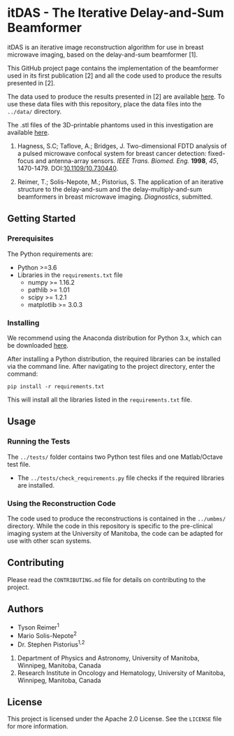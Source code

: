 # itDAS - The Iterative Delay-and-Sum Beamformer

itDAS is an iterative image reconstruction algorithm for use in breast
microwave imaging, based on the delay-and-sum beamformer [1]. 

This GitHub project page contains the implementation of the beamformer used
in its first publication [2] and all the code used to produce the results
presented in [2].

The data used to produce the results presented in [2] are available
[here](https://bit.ly/itDAS-data). To use these data files with this 
repository, place the data files into the `../data/` directory.

The .stl files of the 3D-printable phantoms used in this investigation
are available [here](https://bit.ly/itDAS-phantoms).

1. Hagness, S.C; Taflove, A.; Bridges, J. Two-dimensional FDTD analysis of a
pulsed microwave confocal system for breast cancer detection: fixed-focus
and antenna-array sensors. _IEEE Trans. Biomed. Eng._ **1998**, _45_,
1470-1479. DOI:[10.1109/10.730440](https://doi.org/10.1109/10.730440). 

2. Reimer, T.; Solis-Nepote, M.; Pistorius, S. The application of an iterative
structure to the delay-and-sum and the delay-multiply-and-sum beamformers in
breast microwave imaging. _Diagnostics_, submitted. 

## Getting Started

### Prerequisites

The Python requirements are:

- Python >=3.6
- Libraries in the `requirements.txt` file
    - numpy >= 1.16.2
    - pathlib >= 1.01
    - scipy >= 1.2.1
    - matplotlib >= 3.0.3

### Installing

We recommend using the Anaconda distribution for Python 3.x, which can be
 downloaded [here](https://www.anaconda.com/distribution/).
 
After installing a Python distribution, the required libraries can be
installed via the command line. After navigating to the project directory, 
enter the command:
 
```
pip install -r requirements.txt
```

This will install all the libraries listed in the `requirements.txt` file.

## Usage

### Running the Tests

The `../tests/` folder contains two Python test files and one 
Matlab/Octave test file. 

- The `../tests/check_requirements.py` file checks if the required libraries
 are installed.

### Using the Reconstruction Code

The code used to produce the reconstructions is contained in the `../umbms/`
directory. While the code in this repository is specific to the pre-clinical
imaging system at the University of Manitoba, the code can be adapted for use
with other scan systems. 

## Contributing

Please read the `CONTRIBUTING.md` file for details on contributing to the
project.


## Authors

- Tyson Reimer<sup>1</sup>
- Mario Solis-Nepote<sup>2</sup>
- Dr. Stephen Pistorius<sup>1,2</sup>

1. Department of Physics and Astronomy, University of Manitoba, Winnipeg,
Manitoba, Canada
2. Research Institute in Oncology and Hematology, University of Manitoba,
Winnipeg, Manitoba, Canada

## License

This project is licensed under the Apache 2.0 License. See the `LICENSE` file
for more information.
